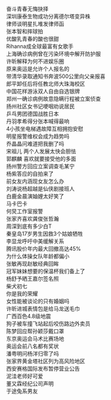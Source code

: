 奋斗青春无悔抉择  
深圳康泰生物成功分离德尔塔变异株  
律师谈明星扎堆发律师函  
张本智和摔球拍  
优酸乳青春的酸也很甜  
Rihanna成全球最富有女歌手  
上海确诊病例曾在污染环境中解开防护服  
许昕解释为何不进娱乐圈  
原来奥运是允许个人报名的  
带清华录取通知书奔波500公里向父亲报喜  
郎平卸任后将任教北师大珠海校区  
中国花样游泳双人自由自选银牌  
郑州一确诊病例故意隐瞒行程被立案侦查  
扬州社区女书记哽咽劝说居民  
乒乓男团德国战胜日本  
丹羽孝希得分张本喊得最响  
4小孩坐电梯遇故障互相拥抱安慰  
明星报警维权会成为趋势吗  
乔晶晶问难道把我删了吗  
宋祖儿 两个人发展太快会胆怯  
郭麒麟 喜欢就要接受他的多面  
扬州警方回应立案调查毛某宁  
杨紫答应的自拍来了  
前女友内涵现女友怎么办  
刘涛说杨超越是仙侠剧接班人  
白鹿金晨演妯娌太好笑了  
马卡巴卡  
何炅工作室报警  
张家齐喜欢龚俊张哲瀚  
周深到底有多少白T  
秦皇岛17岁男生因救3个姑娘牺牲  
李显龙呼吁中美缓解关系  
腾讯股价年内最大回撤高达45%  
为什么体操女队年龄都偏小  
张敏再现赵敏经典回眸  
冠军妹妹想要的保温杯我们备上了  
杨舒予晒王嘉尔签名照  
柴犬初七  
你是我的荣耀  
女性能被谈论的只有婚姻吗  
许昕进城表情包是给马龙送毛巾  
广西百色4.8级地震  
狗子被车撞飞站起后咬伤路边外卖员  
陈梦回应帮孙颖莎戴口罩  
东京奥运会马术比赛场地  
奥运会前八名都有奖状  
潘粤明问杨洋归零了吗  
张家界黄金塔社区列为高风险地区  
西安赛格国际发布暂停营业公告  
泥洼老师好可爱  
董又霖经纪公司声明  
于途兔系男友  

